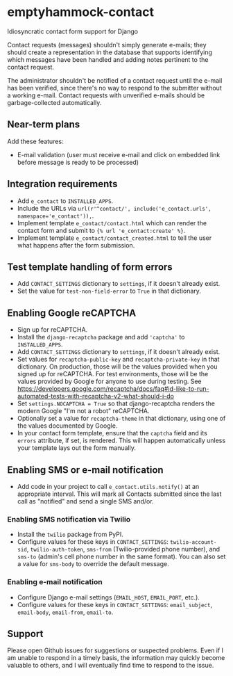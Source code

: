# emptyhammock-contact

Idiosyncratic contact form support for Django

Contact requests (messages) shouldn't simply generate e-mails; they should create
a representation in the database that supports identifying which messages
have been handled and adding notes pertinent to the contact request.

The administrator shouldn't be notified of a contact request until the e-mail has
been verified, since there's no way to respond to the submitter without a
working e-mail.  Contact requests with unverified e-mails should be
garbage-collected automatically.

## Near-term plans

Add these features:

* E-mail validation (user must receive e-mail and click on embedded link before
  message is ready to be processed)

## Integration requirements

* Add `e_contact` to `INSTALLED_APPS`.
* Include the URLs via `url(r'^contact/', include('e_contact.urls', namespace='e_contact')),`.
* Implement template `e_contact/contact.html` which can render the
  contact form and submit to `{% url 'e_contact:create' %}`.
* Implement template `e_contact/contact_created.html` to tell the user
  what happens after the form submission.

## Test template handling of form errors

* Add `CONTACT_SETTINGS` dictionary to `settings`, if it doesn't already exist.
* Set the value for `test-non-field-error` to `True` in that dictionary.

## Enabling Google reCAPTCHA

* Sign up for reCAPTCHA.
* Install the `django-recaptcha` package and add `'captcha'` to `INSTALLED_APPS`.
* Add `CONTACT_SETTINGS` dictionary to `settings`, if it doesn't already exist.
* Set values for `recaptcha-public-key` and `recaptcha-private-key` in that
  dictionary.  On production, those will be the values provided when you signed
  up for reCAPTCHA.  For test environments, those will be the values provided
  by Google for anyone to use during testing.  See
  https://developers.google.com/recaptcha/docs/faq#id-like-to-run-automated-tests-with-recaptcha-v2-what-should-i-do
* Set `settings.NOCAPTCHA = True` so that django-recaptcha renders the modern
  Google "I'm not a robot" reCAPTCHA.
* Optionally set a value for `recaptcha-theme` in that dictionary, using one of
  the values documented by Google.
* In your contact form template, ensure that the `captcha` field and its
  `errors` attribute, if set, is rendered.
  This will happen automatically unless your template lays out the form
  manually.

## Enabling SMS or e-mail notification

* Add code in your project to call `e_contact.utils.notify()` at an appropriate
  interval.  This will mark all Contacts submitted since the last call as 
  "notified" and send a single SMS and/or.

### Enabling SMS notification via Twilio

* Install the `twilio` package from PyPI.
* Configure values for these keys in `CONTACT_SETTINGS`:  `twilio-account-sid`,
  `twilio-auth-token`, `sms-from` (Twilio-provided phone number), and
  `sms-to` (admin's cell phone number in the same format).  You can also set a
  value for `sms-body` to override the default message.

### Enabling e-mail notification

* Configure Django e-mail settings (`EMAIL_HOST`, `EMAIL_PORT`, etc.).
* Configure values for these keys in `CONTACT_SETTINGS`: `email_subject`,
  `email-body`, `email-from`, `email-to`.

## Support

Please open Github issues for suggestions or suspected problems.  Even if I am
unable to respond in a timely basis, the information may quickly become valuable
to others, and I will eventually find time to respond to the issue.
